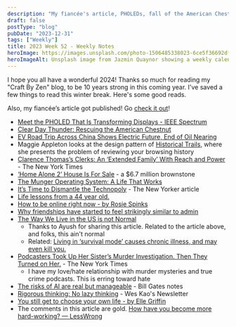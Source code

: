 ```yaml
---
description: "My fiancée's article, PHOLEDs, fall of the American Chestnut, EVs in China, and how the US is not normal"
draft: false
postType: "blog"
pubDate: "2023-12-31"
tags: ["Weekly"]
title: 2023 Week 52 - Weekly Notes
heroImage: https://images.unsplash.com/photo-1506485338023-6ce5f36692df?ixlib=rb-4.0.3&ixid=M3wxMjA3fDB8MHxwaG90by1wYWdlfHx8fGVufDB8fHx8fA%3D%3D&auto=format&fit=crop&w=2370&q=80
heroImageAlt: Unsplash image from Jazmin Quaynor showing a weekly calendar
---
```


I hope you all have a wonderful 2024! Thanks so much for reading my "Craft By Zen" blog, to be 10 years strong in this coming year. I've saved a few things to read this winter break. Here's some good reads.

Also, my fiancée’s article got published! Go [check it out](https://www.sfchronicle.com/opinion/openforum/article/csu-strike-wages-california-18550435.php?hash=aHR0cHM6Ly93d3cuc2ZjaHJvbmljbGUuY29tL29waW5pb24vb3BlbmZvcnVtL2FydGljbGUvY3N1LXN0cmlrZS13YWdlcy1jYWxpZm9ybmlhLTE4NTUwNDM1LnBocA%3D%3D&time=MTcwMzgxNjQyNjU3Mw%3D%3D&rid=N2VlYjA5N2MtZDM2MC00YWY4LWFiYzctMzI0ZDg0YjI2NGUz&sharecount=MA%3D%3D)!

- [Meet the PHOLED That Is Transforming Displays - IEEE Spectrum](https://spectrum.ieee.org/blue-pholed)
- [Clear Day Thunder: Rescuing the American Chestnut](https://www.rescuingtheamericanchestnut.com/)
- [EV Road Trip Across China Shows Electric Future, End of Oil Nearing](https://www.bloomberg.com/graphics/2023-china-ev-roadtrip-oil-turning-point/?accessToken=eyJhbGciOiJIUzI1NiIsInR5cCI6IkpXVCJ9.eyJzb3VyY2UiOiJTdWJzY3JpYmVyR2lmdGVkQXJ0aWNsZSIsImlhdCI6MTcwMzI2Nzc5OSwiZXhwIjoxNzAzODcyNTk5LCJhcnRpY2xlSWQiOiJTNjFLMEJUMEcxS1gwMCIsImJjb25uZWN0SWQiOiIxQzU5RkM5NjZDRTU0N0QwOTc1RkRBNTFBRTY1N0ZENyJ9.kj166P5E_4fgfew6n2mqBWEsi9NtPiLfhPIxzVwyZ8s)
- Maggie Appleton looks at the design pattern of [Historical Trails](https://maggieappleton.com/historical-trails), where she presents the problem of reviewing your browsing history
- [Clarence Thomas’s Clerks: An ‘Extended Family’ With Reach and Power](https://www.nytimes.com/2023/12/24/us/clarence-thomas-supreme-court-clerks.html?campaign_id=9&emc=edit_nn_20231224&instance_id=110933&nl=the-morning&regi_id=197092347&segment_id=153393&te=1&user_id=53888c42b17ce2b613ad43a8e73d64ef) - The New York Times
- [‘Home Alone 2’ House Is For Sale](https://www.nytimes.com/2023/12/21/realestate/exclusive-upper-east-side-home-alone-2.html?campaign_id=9&emc=edit_nn_20231224&instance_id=110933&nl=the-morning&regi_id=197092347&segment_id=153393&te=1&user_id=53888c42b17ce2b613ad43a8e73d64ef) - a $6.7 million brownstone
- [The Munger Operating System: A Life That Works](https://fs.blog/munger-operating-system/)
- [It’s Time to Dismantle the Technopoly](https://www.newyorker.com/tech/annals-of-technology/its-time-to-dismantle-the-technopoly#) -  The New Yorker article
- [Life lessons from a 44 year old.](https://www.anniemacmanus.com/articles/life-lessons-from-a-44-year-old)
- [How to be online right now - by Rosie Spinks](https://rojospinks.substack.com/p/how-to-be-online-right-now)
- [Why friendships have started to feel strikingly similar to admin](https://rojospinks.substack.com/p/the-friendship-problem)
- [The Way We Live in the US is not Normal](https://kirstenpowers.substack.com/p/the-way-we-live-in-the-united-states)
    - Thanks to Ayush for sharing this article. Related to the article above, and folks, this ain't normal
    - Related: [Living in ‘survival mode’ causes chronic illness, and may even kill you.](https://kirstenpowers.substack.com/p/living-in-survival-mode-causes-chronic)
- [Podcasters Took Up Her Sister’s Murder Investigation. Then They Turned on Her.](https://www.nytimes.com/2023/12/05/magazine/murder-podcast-debbie-williamson.html?campaign_id=190&emc=edit_ufn_20231226&instance_id=111030&nl=from-the-times&regi_id=197092347&segment_id=153575&te=1&user_id=53888c42b17ce2b613ad43a8e73d64ef) - The New York Times
    - I have my love/hate relationship with murder mysteries and true crime podcasts. This is erring toward hate
- [The risks of AI are real but manageable](https://www.gatesnotes.com/The-risks-of-AI-are-real-but-manageable) - Bill Gates notes
- [Rigorous thinking: No lazy thinking](https://newsletter.weskao.com/p/rigorous-thinking) - Wes Kao's Newsletter
- [You still get to choose your own life - by Elle Griffin](https://www.elysian.press/p/make-your-own-privilege)
- The comments in this article are gold. [How have you become more hard-working? — LessWrong](https://www.lesswrong.com/posts/SjvRF88aLJdMdv7RH/how-have-you-become-more-hard-working-1)
